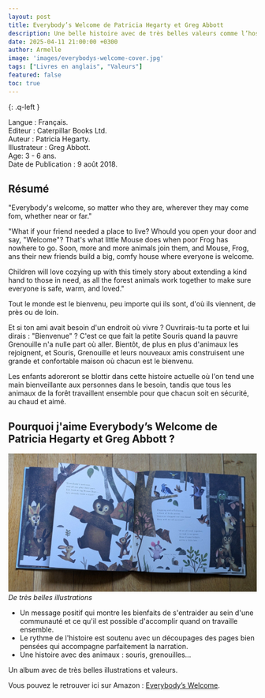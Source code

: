 ```yaml
---
layout: post
title: Everybody’s Welcome de Patricia Hegarty et Greg Abbott 
description: Une belle histoire avec de très belles valeurs comme l’hospitalité, l’entraide, l’écoute de l’autre.
date: 2025-04-11 21:00:00 +0300
author: Armelle
image: 'images/everybodys-welcome-cover.jpg'
tags: ["Livres en anglais", "Valeurs"]
featured: false
toc: true
---
```

{: .q-left }

Langue : Français.                   
Editeur : Caterpillar Books Ltd.   
Auteur : Patricia Hegarty.  
Illustrateur : Greg Abbott.  
Age: 3 - 6 ans.  
Date de Publication : 9 août 2018.   

## Résumé 

"Everybody's welcome, so matter who they are, wherever they may come fom, whether near or far."

"What if your friend needed a place to live? Whould you open your door and say, "Welcome"? That's what little Mouse does when poor Frog has nowhere to go. Soon, more and more animals join them, and Mouse, Frog, ans their new friends build a big, comfy house where everyone is welcome. 

Children will love cozying up with this timely story about extending a kind hand to those in need, as all the forest animals work together to make sure everyone is safe, warm, and loved."

Tout le monde est le bienvenu, peu importe qui ils sont, d'où ils viennent, de près ou de loin.

Et si ton ami avait besoin d'un endroit où vivre ? Ouvrirais-tu ta porte et lui dirais : "Bienvenue" ? C'est ce que fait la petite Souris quand la pauvre Grenouille n'a nulle part où aller. Bientôt, de plus en plus d'animaux les rejoignent, et Souris, Grenouille et leurs nouveaux amis construisent une grande et confortable maison où chacun est le bienvenu.

Les enfants adoreront se blottir dans cette histoire actuelle où l'on tend une main bienveillante aux personnes dans le besoin, tandis que tous les animaux de la forêt travaillent ensemble pour que chacun soit en sécurité, au chaud et aimé.


## Pourquoi j'aime Everybody’s Welcome de Patricia Hegarty et Greg Abbott ?

![De très belles illustrations](images/everybodys-welcome-int.jpg)
*De très belles illustrations*
- Un message positif qui montre les bienfaits de s'entraider au sein d'une communauté et ce qu'il est possible d'accomplir quand on travaille ensemble.
- Le rythme de l'histoire est soutenu avec un découpages des pages bien pensées qui accompagne parfaitement la narration.
- Une histoire avec des animaux : souris, grenouilles...

Un album avec de très belles illustrations et valeurs.

Vous pouvez le retrouver ici sur Amazon : [Everybody’s Welcome](https://amzn.to/43eMoGN).

